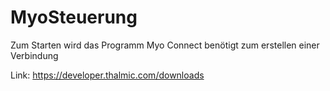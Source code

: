 # MyoSteuerung

Zum Starten wird das Programm Myo Connect benötigt zum erstellen einer Verbindung

Link: https://developer.thalmic.com/downloads

